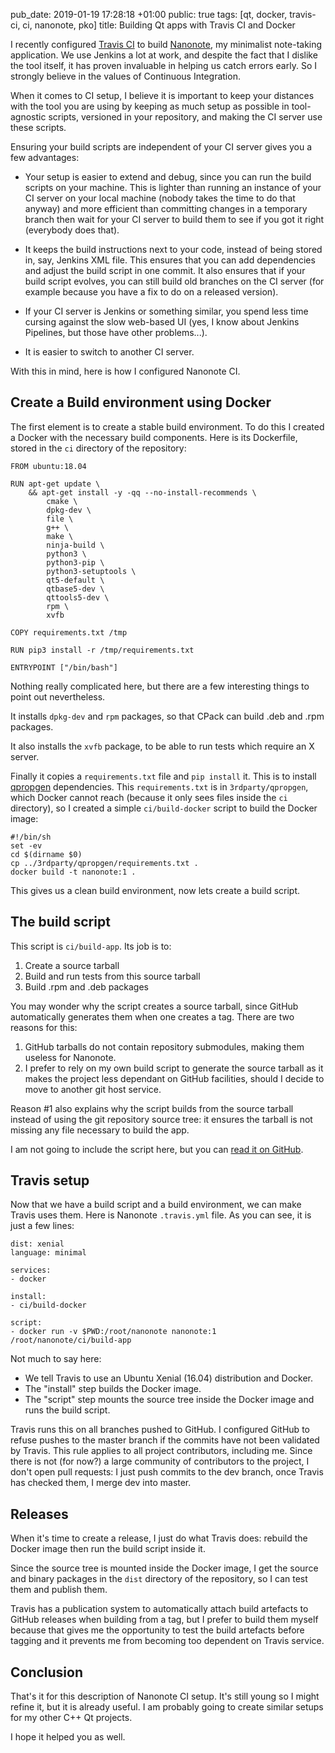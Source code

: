 pub_date: 2019-01-19 17:28:18 +01:00
public: true
tags: [qt, docker, travis-ci, ci, nanonote, pko]
title: Building Qt apps with Travis CI and Docker

I recently configured [Travis CI][] to build [Nanonote][], my minimalist
note-taking application. We use Jenkins a lot at work, and despite the fact
that I dislike the tool itself, it has proven invaluable in helping us catch
errors early.  So I strongly believe in the values of Continuous Integration. 

[Travis CI]: https://travis-ci.org
[Nanonote]: https://github.com/agateau/nanonote

<!-- break -->

When it comes to CI setup, I believe it is important to keep your distances
with the tool you are using by keeping as much setup as possible in
tool-agnostic scripts, versioned in your repository, and making the CI server
use these scripts.

Ensuring your build scripts are independent of your CI server gives you a few
advantages:

- Your setup is easier to extend and debug, since you can run the build scripts
  on your machine. This is lighter than running an instance of your CI server
  on your local machine (nobody takes the time to do that anyway) and more
  efficient than committing changes in a temporary branch then wait for your
  CI server to build them to see if you got it right (everybody does that).

- It keeps the build instructions next to your code, instead of being stored
  in, say, Jenkins XML file. This ensures that you can add dependencies and
  adjust the build script in one commit. It also ensures that if your build
  script evolves, you can still build old branches on the CI server (for
  example because you have a fix to do on a released version).

- If your CI server is Jenkins or something similar, you spend less time
  cursing against the slow web-based UI (yes, I know about Jenkins Pipelines,
  but those have other problems...).

- It is easier to switch to another CI server.

With this in mind, here is how I configured Nanonote CI.

## Create a Build environment using Docker

The first element is to create a stable build environment. To do this I created
a Docker with the necessary build components. Here is its Dockerfile, stored
in the `ci` directory of the repository:

    FROM ubuntu:18.04

    RUN apt-get update \
        && apt-get install -y -qq --no-install-recommends \
            cmake \
            dpkg-dev \
            file \
            g++ \
            make \
            ninja-build \
            python3 \
            python3-pip \
            python3-setuptools \
            qt5-default \
            qtbase5-dev \
            qttools5-dev \
            rpm \
            xvfb

    COPY requirements.txt /tmp

    RUN pip3 install -r /tmp/requirements.txt

    ENTRYPOINT ["/bin/bash"]

Nothing really complicated here, but there are a few interesting things to
point out nevertheless.

It installs `dpkg-dev` and `rpm` packages, so that CPack can build .deb
and .rpm packages.

It also installs the `xvfb` package, to be able to run tests which require
an X server.

Finally it copies a `requirements.txt` file and `pip install` it. This is to
install [qpropgen][] dependencies. This `requirements.txt` is in
`3rdparty/qpropgen`, which Docker cannot reach (because it only sees files
inside the `ci` directory), so I created a simple `ci/build-docker` script to
build the Docker image:

[qpropgen]: https://github.com/agateau/qpropgen.

    #!/bin/sh
    set -ev
    cd $(dirname $0)
    cp ../3rdparty/qpropgen/requirements.txt .
    docker build -t nanonote:1 .

This gives us a clean build environment, now lets create a build script.

## The build script

This script is `ci/build-app`. Its job is to:

1. Create a source tarball
2. Build and run tests from this source tarball
3. Build .rpm and .deb packages

You may wonder why the script creates a source tarball, since GitHub
automatically generates them when one creates a tag. There are two reasons for
this:

1. GitHub tarballs do not contain repository submodules, making them useless
   for Nanonote.
2. I prefer to rely on my own build script to generate the source tarball as it
   makes the project less dependant on GitHub facilities, should I decide to
   move to another git host service.

Reason #1 also explains why the script builds from the source tarball instead
of using the git repository source tree: it ensures the tarball is not missing
any file necessary to build the app.

I am not going to include the script here, but you can [read it
on GitHub][build-app].

[build-app]: https://github.com/agateau/nanonote/blob/56dfa7516b8be48a82a5ebb327f4351a876ffc09/ci/build-app

## Travis setup

Now that we have a build script and a build environment, we can make Travis
uses them. Here is Nanonote `.travis.yml` file. As you can see, it is just a
few lines:

    dist: xenial
    language: minimal

    services:
    - docker

    install:
    - ci/build-docker

    script:
    - docker run -v $PWD:/root/nanonote nanonote:1 /root/nanonote/ci/build-app

Not much to say here:
- We tell Travis to use an Ubuntu Xenial (16.04) distribution and Docker.
- The "install" step builds the Docker image.
- The "script" step mounts the source tree inside the Docker image and runs the
  build script.

Travis runs this on all branches pushed to GitHub. I configured GitHub to
refuse pushes to the master branch if the commits have not been validated by
Travis. This rule applies to all project contributors, including me. Since
there is not (for now?) a large community of contributors to the project, I
don't open pull requests: I just push commits to the dev branch, once Travis
has checked them, I merge dev into master.

## Releases

When it's time to create a release, I just do what Travis does: rebuild the
Docker image then run the build script inside it.

Since the source tree is mounted inside the Docker image, I get the source and
binary packages in the `dist` directory of the repository, so I can test them
and publish them.

Travis has a publication system to automatically attach build artefacts to
GitHub releases when building from a tag, but I prefer to build them myself
because that gives me the opportunity to test the build artefacts before
tagging and it prevents me from becoming too dependent on Travis service.

## Conclusion

That's it for this description of Nanonote CI setup. It's still young so I
might refine it, but it is already useful. I am probably going to create
similar setups for my other C++ Qt projects.

I hope it helped you as well. 
